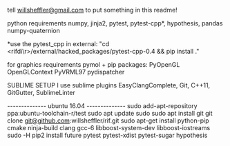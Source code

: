 tell willsheffler@gmail.com to put something in this readme!

python requirements
numpy, jinja2, pytest, pytest-cpp*, hypothesis, pandas
numpy-quaternion

*use the pytest\_cpp in external: "cd \<rifdi\r>/external/hacked_packages/pytest-cpp-0.4 && pip install ."

for graphics requirements
pymol + pip packages: PyOpenGL OpenGLContext PyVRML97 pydispatcher

SUBLIME SETUP
I use sublime plugins EasyClangComplete, Git, C++11, GitGutter, SublimeLinter

-------------- ubuntu 16.04 --------------
sudo add-apt-repository ppa:ubuntu-toolchain-r/test
sudo apt update
sudo sudo apt install git
git clone git@github.com:willsheffler/rif.git
sudo apt-get install python-pip cmake ninja-build clang gcc-6 libboost-system-dev libboost-iostreams
sudo -H pip2 install future pytest pytest-xdist pytest-sugar hypothesis

